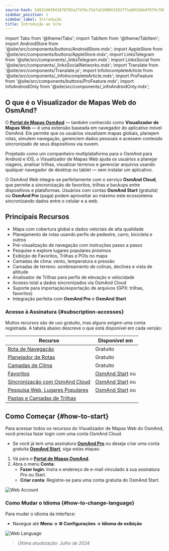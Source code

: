 ```yaml
---
source-hash: 5d832465941870703a27d7bcf3e7a52806533527f1a691bbbdf879cf6b4e0def
sidebar_position: 1
sidebar_label: Introdução
title: Introdução ao Site
---
```

import Tabs from '@theme/Tabs';
import TabItem from '@theme/TabItem';
import AndroidStore from '@site/src/components/buttons/AndroidStore.mdx';
import AppleStore from '@site/src/components/buttons/AppleStore.mdx';
import LinksTelegram from '@site/src/components/_linksTelegram.mdx';
import LinksSocial from '@site/src/components/_linksSocialNetworks.mdx';
import Translate from '@site/src/components/Translate.js';
import InfoIncompleteArticle from '@site/src/components/_infoIncompleteArticle.mdx';
import ProFeature from '@site/src/components/buttons/ProFeature.mdx';
import InfoAndroidOnly from '@site/src/components/_infoAndroidOnly.mdx';


<InfoIncompleteArticle/>

## O que é o Visualizador de Mapas Web do OsmAnd?

O [**Portal de Mapas OsmAnd**](https://osmand.net/map) — também conhecido como **Visualizador de Mapas Web** — é uma extensão baseada em navegador do aplicativo móvel OsmAnd. Ele permite que os usuários visualizem mapas globais, planejem rotas, simulem navegação, gerenciem dados pessoais e acessem conteúdo sincronizado de seus dispositivos via nuvem.

Projetado como um companheiro multiplataforma para o OsmAnd para Android e iOS, o Visualizador de Mapas Web ajuda os usuários a planejar viagens, analisar trilhas, visualizar terrenos e gerenciar arquivos usando qualquer navegador de desktop ou tablet — sem instalar um aplicativo.

O OsmAnd Web integra-se perfeitamente com o serviço **OsmAnd Cloud**, que permite a sincronização de favoritos, trilhas e backups entre dispositivos e plataformas. Usuários com contas **OsmAnd Start** (gratuita) ou **OsmAnd Pro** (paga) podem aproveitar ao máximo este ecossistema sincronizando dados entre o celular e a web.



## Principais Recursos

- Mapa com cobertura global e dados vetoriais de alta qualidade
- Planejamento de rotas usando perfis de pedestre, carro, bicicleta e outros
- Pré-visualização de navegação com instruções passo a passo
- Pesquise e explore lugares populares próximos
- Exibição de Favoritos, Trilhas e POIs no mapa
- Camadas de clima: vento, temperatura e pressão
- Camadas de terreno: sombreamento de colinas, declives e vista de altitude
- Analisador de Trilhas para perfis de elevação e velocidade
- Acesso total a dados sincronizados via OsmAnd Cloud
- Suporte para importação/exportação de arquivos (GPX: trilhas, favoritos)
- Integração perfeita com **OsmAnd Pro** e **OsmAnd Start**



### Acesso à Assinatura {#subscription-accesses}

Muitos recursos são de uso gratuito, mas alguns exigem uma conta registrada.
A tabela abaixo descreve o que está disponível em cada versão:

| Recurso | Disponível em |
|--------|--------------|
| [Rota de Navegação](./planner.md) | Gratuito |
| [Planejador de Rotas](./planner.md) | Gratuito |
| [Camadas de Clima](./web-map.md) | Gratuito |
| [Favoritos](./web-map.md) | [OsmAnd Start](https://osmand.net/blog/start) ou <ProFeature/> |
| [Sincronização com OsmAnd Cloud](./web-cloud.md) | [OsmAnd Start](https://osmand.net/blog/start) ou <ProFeature/> |
| [Pesquisa Web, Lugares Populares](./web-search.md) | [OsmAnd Start](https://osmand.net/blog/start) ou <ProFeature/> |
| [Pastas e Camadas de Trilhas](./web-map.md) | <ProFeature/> |


## Como Começar {#how-to-start}

Para acessar todos os recursos do Visualizador de Mapas Web do OsmAnd, você precisa fazer login com uma conta OsmAnd Cloud.

- Se você já tem uma assinatura [**OsmAnd Pro**](../personal/osmand-cloud.md#login) ou deseja criar uma conta gratuita [**OsmAnd Start**](../personal/osmand-cloud.md#osmand-start), siga estas etapas:

1. Vá para o [**Portal de Mapas OsmAnd**](https://osmand.net/map).
2. Abra o menu **Conta**:
   - **Fazer login**: Insira o endereço de e-mail vinculado à sua assinatura Pro ou Start.
   - **Criar conta**: Registre-se para uma conta gratuita do OsmAnd Start.

![Web Account](@site/static/img/web/web_account.png)



### Como Mudar o Idioma {#how-to-change-language}

Para mudar o idioma da interface:

- Navegue até **Menu → ⚙ Configurações → Idioma de exibição**

![Web Language](@site/static/img/web/web_language.png)


> *Última atualização: Julho de 2024*